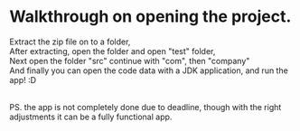 # Walkthrough on opening the project.
Extract the zip file on to a folder, <br>
After extracting, open the folder and open "test" folder, <br>
Next open the folder "src" continue with "com", then "company" <br>
And finally you can open the code data with a JDK application, and run the app! :D
<br><br>

PS. the app is not completely done due to deadline, though with the right adjustments it can be a fully functional app.

